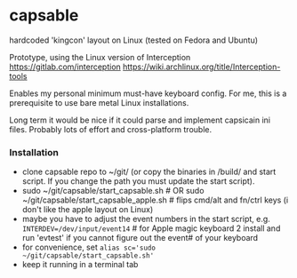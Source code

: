 # capsable
hardcoded 'kingcon' layout on Linux 
(tested on Fedora and Ubuntu)

Prototype, using the Linux version of Interception 
https://gitlab.com/interception
https://wiki.archlinux.org/title/Interception-tools

Enables my personal minimum must-have keyboard config. 
For me, this is a prerequisite to use bare metal Linux installations.

Long term it would be nice if it could parse and implement capsicain ini files.
Probably lots of effort and cross-platform trouble.


### Installation
- clone capsable repo to ~/git/  (or copy the binaries in /build/ and start script. If you change the path you must update the start script).
- sudo ~/git/capsable/start_capsable.sh       # OR
  sudo ~/git/capsable/start_capsable_apple.sh # flips cmd/alt and fn/ctrl keys (i don't like the apple layout on Linux)
- maybe you have to adjust the event numbers in the start script, e.g. 
  `INTERDEV=/dev/input/event14`  # for Apple magic keyboard 2
  install and run 'evtest' if you cannot figure out the event# of your keyboard
- for convenience, set `alias sc='sudo ~/git/capsable/start_capsable.sh'`
- keep it running in a terminal tab
